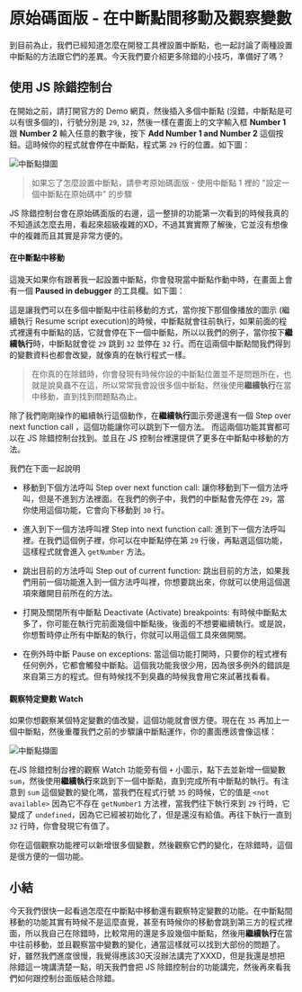 # 原始碼面版 - 在中斷點間移動及觀察變數
到目前為止，我們已經知道怎麼在開發工具裡設置中斷點，也一起討論了兩種設置中斷點的方法跟它們的差異。今天我們要介紹更多除錯的小技巧，準備好了嗎？

## 使用 JS 除錯控制台
在開始之前，請打開官方的 Demo 網頁，然後插入多個中斷點 (沒錯，中斷點是可以有很多個的)，行號分別是 `29`, `32`，然後一樣在畫面上的文字輸入框 **Number 1** 跟 **Number 2** 輸入任意的數字後，按下 **Add Number 1 and Number 2** 這個按鈕。這時候你的程式就會停在中斷點，程式第 `29` 行的位置。如下圖：

![中斷點擷圖]()

> 如果忘了怎麼設置中斷點，請參考原始碼面版 - 使用中斷點 1 裡的 "設定一個中斷點在原始碼中" 的步驟

JS 除錯控制台會在原始碼面版的右邊，這一整排的功能第一次看到的時候我真的不知道該怎麼去用，看起來超級複雜的XD，不過其實實際了解後，它並沒有想像中的複雜而且其實是非常方便的。

#### 在中斷點中移動
這幾天如果你有跟著我一起設置中斷點，你會發現當中斷點作動中時，在畫面上會有一個 **Paused in debugger** 的工具欄。如下圖：

這是讓我們可以在多個中斷點中往前移動的方式，當你按下那個像播放的圖示 (繼續執行 Resume script execution)的時候，中斷點就會往前執行，如果前面的程式裡還有中斷點的話，它就會停在下一個中斷點，所以以我們的例子，當你按下**繼續執行**時，中斷點就會從 `29` 跳到 `32` 並停在 `32` 行。而在這兩個中斷點間我們得到的變數資料也都會改變，就像真的在執行程式一樣。

> 在你真的在除錯時，你會發現有時候你設的中斷點位置並不是問題所在，也就是說臭蟲不在這，所以常常我會設很多個中斷點，然後使用**繼續執行**在當中移動，直到找到問題點為止。

除了我們剛剛操作的繼續執行這個動作，在**繼續執行**圖示旁邊還有一個 Step over next function call ，這個功能讓你可以跳到下一個方法。
而這兩個功能其實都可以在 JS 除錯控制台找到。並且在 JS 控制台裡還提供了更多在中斷點中移動的方法。

我們在下面一起說明

- 移動到下個方法呼叫 Step over next function call: 讓你移動到下一個方法呼叫，但是不進到方法裡面。在我們的例子中，我們的中斷點會先停在 `29`，當你使用這個功能，它會向下移動到 `30` 行。

- 進入到下一個方法呼叫裡 Step into next function call: 進到下一個方法呼叫裡。在我們這個例子裡，你可以在中斷點停在第 `29` 行後，再點選這個功能，這樣程式就會進入 `getNumber` 方法。

- 跳出目前的方法呼叫 Step out of current function: 跳出目前的方法，如果我們用前一個功能進入到一個方法呼叫裡，你想要跳出來，你就可以使用這個選項來離開目前所在的方法。

- 打開及關閉所有中斷點 Deactivate (Activate) breakpoints: 有時候中斷點太多了，你可能在執行完前面幾個中斷點後，後面的不想要繼續執行。或是說，你想暫時停止所有中斷點的執行，你就可以用這個工具來做開關。

- 在例外時中斷 Pause on exceptions: 當這個功能打開時，只要你的程式裡有任何例外，它都會觸發中斷點。這個我功能我很少用，因為很多例外的錯誤是來自第三方的程式。但有時候找不到臭蟲的時候我會用它來試著找看看。

#### 觀察特定變數 Watch
如果你想觀察某個特定變數的值改變，這個功能就會很方便。現在在 `35` 再加上一個中斷點，然後重覆我們之前的步驟讓中斷點運作，你的畫面應該會像這樣：

![中斷點擷圖]()

在JS 除錯控制台裡的觀察 Watch 功能旁有個 `+` 小圖示，點下去並新增一個變數 `sum`，然後使用**繼續執行**來跳到下一個中斷點，直到完成所有中斷點的執行。有注意到 `sum` 這個變數的變化嗎，當我們在程式行號 `35` 的時候，它的值是 `<not available>` 因為它不存在 `getNumber1` 方法裡，當我們往下執行來到 `29` 行時，它變成了 `undefined`，因為它已經被初始化了，但是還沒有給值。再往下執行一直到 `32` 行時，你會發現它有值了。

你在這個觀察功能裡可以新增很多個變數，然後觀察它們的變化，在除錯時，這個是很方便的一個功能。

## 小結
今天我們很快一起看過怎麼在中斷點中移動還有觀察特定變數的功能。在中斷點間移動的功能其實有時候不是這麼直覺，甚至有時候你的移動會跳到第三方的程式裡面，所以我自己在除錯時，比較常用的還是多設幾個中斷點，然後用**繼續執行**在當中往前移動，並且觀察當中變數的變化，通當這樣就可以找到大部份的問題了。好，雖然我們進度很慢，我覺得應該30天沒辦法講完了XXXD，但是我還是想把除錯這一塊講清楚一點，明天我們會把 JS 除錯控制台的功能講完，然後再來看我們如何跟控制台面版結合除錯。
